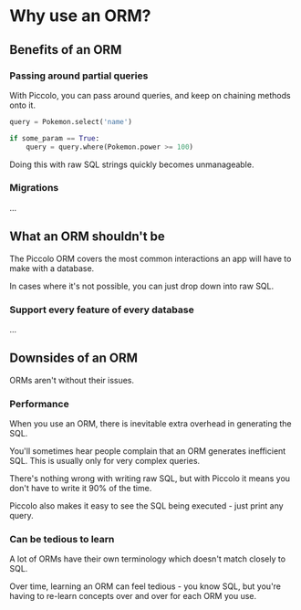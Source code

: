 # Why use an ORM?

## Benefits of an ORM

### Passing around partial queries

With Piccolo, you can pass around queries, and keep on chaining methods onto it.

```python
query = Pokemon.select('name')

if some_param == True:
    query = query.where(Pokemon.power >= 100)
```

Doing this with raw SQL strings quickly becomes unmanageable.

### Migrations

...

## What an ORM shouldn't be

The Piccolo ORM covers the most common interactions an app will have to make with a database.

In cases where it's not possible, you can just drop down into raw SQL.

### Support every feature of every database

...

## Downsides of an ORM

ORMs aren't without their issues.

### Performance

When you use an ORM, there is inevitable extra overhead in generating the SQL.

You'll sometimes hear people complain that an ORM generates inefficient SQL. This is usually only for very complex queries.

There's nothing wrong with writing raw SQL, but with Piccolo it means you don't have to write it 90% of the time.

Piccolo also makes it easy to see the SQL being executed - just print any query.

### Can be tedious to learn

A lot of ORMs have their own terminology which doesn't match closely to SQL.

Over time, learning an ORM can feel tedious - you know SQL, but you're having to re-learn concepts over and over for each ORM you use.
